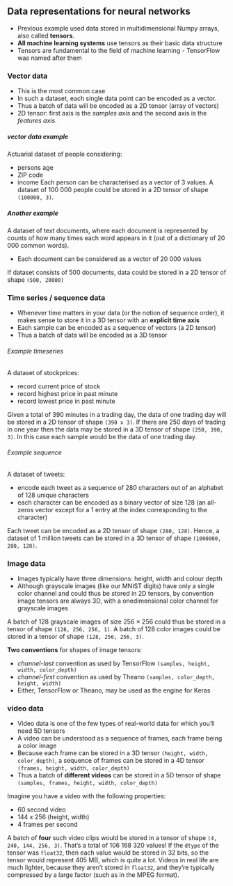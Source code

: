## Data representations for neural networks

* Previous example used data stored in multidimensional Numpy arrays, also called **tensors**.
* **All machine learning systems** use tensors as their basic data structure
* Tensors are fundamental to the field of machine learning - TensorFlow was named after them

### Vector data
* This is the most common case
* In such a dataset, each single data point can be encoded as a vector.
* Thus a batch of data will be encoded as a 2D tensor (array of vectors)
* 2D tensor: first axis is the *samples axis* and the second axis is the *features axis*.

##### vector data example
Actuarial dataset of people considering:
* persons age
* ZIP code
* income
Each person can be characterised as a vector of 3 values. A dataset of 100 000 people could be stored in a 2D tensor of shape `(100000, 3)`.

##### Another example
A dataset of text documents, where each document is represented by counts of how many times each word appears in it (out of a dictionary of 20 000 common words).

* Each document can be considered as a vector of 20 000 values

If dataset consists of 500 documents, data could be stored in a 2D tensor of shape `(500, 20000)`


### Time series / sequence data
* Whenever time matters in your data (or the notion of sequence order), it makes sense to store it in a 3D tensor with an **explicit time axis**
* Each sample can be encoded as a sequence of vectors (a 2D tensor)
* Thus a batch of data will be encoded as a 3D tensor

###### Example timeseries
A dataset of stockprices:
* record current price of stock
* record highest price in past minute
* record lowest price in past minute

Given a total of 390 minutes in a trading day, the data of one trading day will be stored in a 2D tensor of shape `(390 x 3)`. If there are 250 days of trading in one year then the data may be stored in a 3D tensor of shape `(250, 390, 3)`. In this case each sample would be the data of one trading day. 

###### Example sequence
A dataset of tweets:
* encode each tweet as a sequence of 280 characters out of an alphabet of 128 unique characters
* each character can be encoded as a binary vector of size 128 (an all-zeros vector except for a 1 entry at the index corresponding to the character)

Each tweet can be encoded as a 2D tensor of shape `(280, 128)`. Hence, a dataset of 1 million tweets can be stored in a 3D tensor of shape `(1000000, 280, 128)`.


### Image data
* Images typically have three dimensions: height, width and colour depth
* Although grayscale images (like our MNIST digits) have only a single color channel and could thus be stored in 2D tensors, by convention image tensors are always 3D, with a onedimensional color channel for grayscale images

A batch of 128 grayscale images of size 256 × 256 could thus be stored in a tensor of shape `(128, 256, 256, 1)`. A
batch of 128 color images could be stored in a tensor of shape `(128, 256, 256, 3)`.

**Two conventions** for shapes of image tensors:
* *channel-last* convention as used by TensorFlow `(samples, height, width, color_depth)`
* *channel-first* convention as used by Theano `(samples, color_depth, height, width)`
* Either, TensorFlow or Theano, may be used as the engine for Keras


### video data
* Video data is one of the few types of real-world data for which you’ll need 5D tensors
* A video can be understood as a sequence of frames, each frame being a color image
* Because each frame can be stored in a 3D tensor `(height, width, color_depth)`, a sequence of frames can be stored in a 4D tensor `(frames, height, width, color_depth)`
* Thus a batch of **different videos** can be stored in a 5D tensor of shape `(samples, frames, height, width, color_depth)`

Imagine you have a video with the following properties:
* 60 second video
* 144 x 256 (height, width)
* 4 frames per second

A batch of **four** such video clips would be stored in a tensor of shape `(4, 240, 144, 256, 3)`. That’s a total of 106 168 320 values! If the `dtype` of the tensor was `float32`, then each value would be stored in 32 bits, so the tensor would represent 405 MB, which is quite a lot. Videos in real life are much lighter, because they aren’t stored in `float32`, and they’re typically compressed by a large factor (such as in the MPEG format).